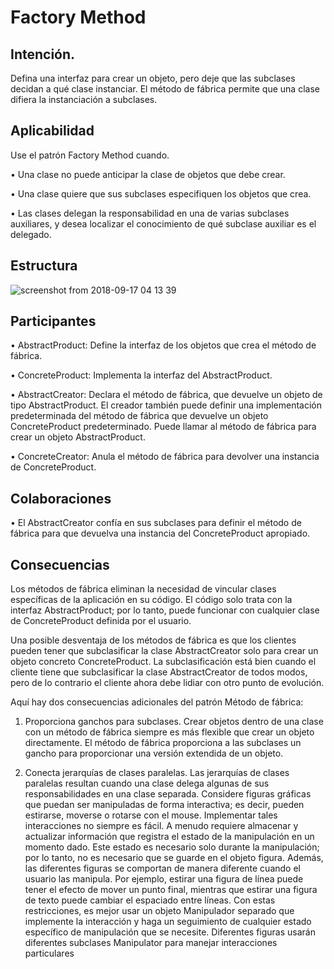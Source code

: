 # Factory Method

## Intención.

Defina una interfaz para crear un objeto, pero deje que las subclases decidan a qué clase instanciar. El método de fábrica permite que una clase difiera la instanciación a subclases.

## Aplicabilidad

Use el patrón Factory Method cuando.

• Una clase no puede anticipar la clase de objetos que debe crear.

• Una clase quiere que sus subclases especifiquen los objetos que crea.

• Las clases delegan la responsabilidad en una de varias subclases auxiliares, y desea localizar el conocimiento de qué subclase auxiliar es el delegado.

## Estructura

![screenshot from 2018-09-17 04 13 39](https://user-images.githubusercontent.com/34853850/45609877-31b5e180-ba30-11e8-84b1-b4bf86b6e1b2.png)

## Participantes

• AbstractProduct: Define la interfaz de los objetos que crea el método de fábrica.

• ConcreteProduct: Implementa la interfaz del AbstractProduct.

• AbstractCreator: Declara el método de fábrica, que devuelve un objeto de tipo AbstractProduct. El creador también puede definir una implementación predeterminada del método de fábrica que devuelve un objeto ConcreteProduct predeterminado. Puede llamar al método de fábrica para crear un objeto AbstractProduct.

• ConcreteCreator: Anula el método de fábrica para devolver una instancia de ConcreteProduct.

## Colaboraciones

• El AbstractCreator confía en sus subclases para definir el método de fábrica para que devuelva una instancia del ConcreteProduct apropiado.

## Consecuencias

Los métodos de fábrica eliminan la necesidad de vincular clases específicas de la aplicación en su código. El código solo trata con la interfaz AbstractProduct; por lo tanto, puede funcionar con cualquier clase de ConcreteProduct definida por el usuario.

Una posible desventaja de los métodos de fábrica es que los clientes pueden tener que subclasificar la clase AbstractCreator solo para crear un objeto concreto ConcreteProduct. La subclasificación está bien cuando el cliente tiene que subclasificar la clase AbstractCreator de todos modos, pero de lo contrario el cliente ahora debe lidiar con otro punto de evolución.

Aquí hay dos consecuencias adicionales del patrón Método de fábrica:

1. Proporciona ganchos para subclases. Crear objetos dentro de una clase con un método de fábrica siempre es más flexible que crear un objeto directamente. El método de fábrica proporciona a las subclases un gancho para proporcionar una versión extendida de un objeto.

2. Conecta jerarquías de clases paralelas. Las jerarquías de clases paralelas resultan cuando una clase delega algunas de sus responsabilidades en una clase separada. Considere figuras gráficas que puedan ser manipuladas de forma interactiva; es decir, pueden estirarse, moverse o rotarse con el mouse. Implementar tales interacciones no siempre es fácil. A menudo requiere almacenar y actualizar información que registra el estado de la manipulación en un momento dado. Este estado es necesario solo durante la manipulación; por lo tanto, no es necesario que se guarde en el objeto figura. Además, las diferentes figuras se comportan de manera diferente cuando el usuario las manipula. Por ejemplo, estirar una figura de línea puede tener el efecto de mover un punto final, mientras que estirar una figura de texto puede cambiar el espaciado entre líneas. Con estas restricciones, es mejor usar un objeto Manipulador separado que implemente la interacción y haga un seguimiento de cualquier estado específico de manipulación que se necesite. Diferentes figuras usarán diferentes subclases Manipulator para manejar interacciones particulares

